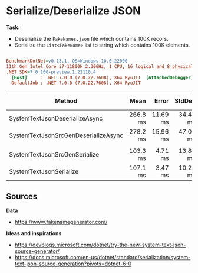 # Serialize/Deserialize JSON

**Task:**

- Deserialize the `FakeNames.json` file which contains 100K recors.
- Serialize the `List<FakeName>` list to string which contains 100K elements.

``` ini

BenchmarkDotNet=v0.13.1, OS=Windows 10.0.22000
11th Gen Intel Core i7-11800H 2.30GHz, 1 CPU, 16 logical and 8 physical cores
.NET SDK=7.0.100-preview.1.22110.4
  [Host]     : .NET 7.0.0 (7.0.22.7608), X64 RyuJIT  [AttachedDebugger]
  DefaultJob : .NET 7.0.0 (7.0.22.7608), X64 RyuJIT


```
|                               Method |     Mean |    Error |   StdDev |   Median | Code Size |     Gen 0 |    Gen 1 | Allocated |
|------------------------------------- |---------:|---------:|---------:|---------:|----------:|----------:|---------:|----------:|
|       SystemTextJsonDeserializeAsync | 266.8 ms | 11.69 ms | 34.48 ms | 278.5 ms |      0 MB | 1666.6667 | 666.6667 |     24 MB |
| SystemTextJsonSrcGenDeserializeAsync | 278.2 ms | 15.96 ms | 47.07 ms | 272.9 ms |      0 MB | 1666.6667 | 666.6667 |     24 MB |
|                                      |          |          |          |          |           |           |          |           |
|        SystemTextJsonSrcGenSerialize | 103.3 ms |  4.71 ms | 13.88 ms | 100.0 ms |      0 MB |  333.3333 |        - |     45 MB |
|              SystemTextJsonSerialize | 107.1 ms |  3.47 ms | 10.25 ms | 107.8 ms |      0 MB |  333.3333 |        - |     45 MB |

## Sources

**Data**

- https://www.fakenamegenerator.com/

**Ideas and inspirations**

- https://devblogs.microsoft.com/dotnet/try-the-new-system-text-json-source-generator/
- https://docs.microsoft.com/en-us/dotnet/standard/serialization/system-text-json-source-generation?pivots=dotnet-6-0
